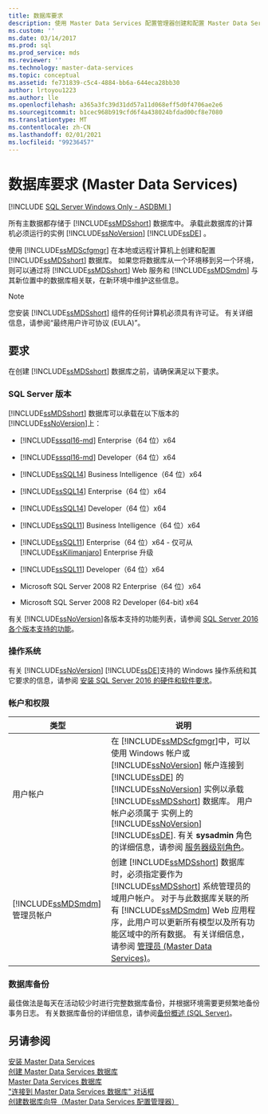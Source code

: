 ```yaml
---
title: 数据库要求
description: 使用 Master Data Services 配置管理器创建和配置 Master Data Services 数据库，该数据库存储所有主数据。
ms.custom: ''
ms.date: 03/14/2017
ms.prod: sql
ms.prod_service: mds
ms.reviewer: ''
ms.technology: master-data-services
ms.topic: conceptual
ms.assetid: fe731839-c5c4-4884-bb6a-644eca28bb30
author: lrtoyou1223
ms.author: lle
ms.openlocfilehash: a365a3fc39d31dd57a11d068eff5d0f4706ae2e6
ms.sourcegitcommit: b1cec968b919cfd6f4a438024bfdad00cf8e7080
ms.translationtype: MT
ms.contentlocale: zh-CN
ms.lasthandoff: 02/01/2021
ms.locfileid: "99236457"
---
```

# <a name="database-requirements-master-data-services"></a>数据库要求 (Master Data Services)

[!INCLUDE [SQL Server Windows Only - ASDBMI ](../../includes/applies-to-version/sql-windows-only-asdbmi.md)]

  所有主数据都存储于 [!INCLUDE[ssMDSshort](../../includes/ssmdsshort-md.md)] 数据库中。 承载此数据库的计算机必须运行的实例 [!INCLUDE[ssNoVersion](../../includes/ssnoversion-md.md)] [!INCLUDE[ssDE](../../includes/ssde-md.md)] 。  
  
 使用 [!INCLUDE[ssMDScfgmgr](../../includes/ssmdscfgmgr-md.md)] 在本地或远程计算机上创建和配置 [!INCLUDE[ssMDSshort](../../includes/ssmdsshort-md.md)] 数据库。 如果您将数据库从一个环境移到另一个环境，则可以通过将 [!INCLUDE[ssMDSshort](../../includes/ssmdsshort-md.md)] Web 服务和 [!INCLUDE[ssMDSmdm](../../includes/ssmdsmdm-md.md)] 与其新位置中的数据库相关联，在新环境中维护这些信息。  
  
> [!NOTE]  
>  您安装 [!INCLUDE[ssMDSshort](../../includes/ssmdsshort-md.md)] 组件的任何计算机必须具有许可证。 有关详细信息，请参阅“最终用户许可协议 (EULA)”。  
  
## <a name="requirements"></a>要求  
 在创建 [!INCLUDE[ssMDSshort](../../includes/ssmdsshort-md.md)] 数据库之前，请确保满足以下要求。  
  
### <a name="sql-server-edition"></a>SQL Server 版本  
 [!INCLUDE[ssMDSshort](../../includes/ssmdsshort-md.md)] 数据库可以承载在以下版本的 [!INCLUDE[ssNoVersion](../../includes/ssnoversion-md.md)]上：  
  
 
-   [!INCLUDE[sssql16-md](../../includes/sssql16-md.md)] Enterprise（64 位）x64  
  
-   [!INCLUDE[sssql16-md](../../includes/sssql16-md.md)] Developer（64 位）x64  
  
-   [!INCLUDE[ssSQL14](../../includes/sssql14-md.md)] Business Intelligence（64 位）x64  
  
-   [!INCLUDE[ssSQL14](../../includes/sssql14-md.md)] Enterprise（64 位）x64  
  
-   [!INCLUDE[ssSQL14](../../includes/sssql14-md.md)] Developer（64 位）x64  
  
-   [!INCLUDE[ssSQL11](../../includes/sssql11-md.md)] Business Intelligence（64 位）x64  
  
-   [!INCLUDE[ssSQL11](../../includes/sssql11-md.md)] Enterprise（64 位）x64 - 仅可从 [!INCLUDE[ssKilimanjaro](../../includes/sskilimanjaro-md.md)] Enterprise 升级  
  
-   [!INCLUDE[ssSQL11](../../includes/sssql11-md.md)] Developer（64 位）x64  
  
-   Microsoft SQL Server 2008 R2 Enterprise（64 位）x64  
  
-   Microsoft SQL Server 2008 R2 Developer (64-bit) x64  
  
 有关 [!INCLUDE[ssNoVersion](../../includes/ssnoversion-md.md)]各版本支持的功能列表，请参阅 [SQL Server 2016 各个版本支持的功能](../../sql-server/editions-and-components-of-sql-server-2016.md)。 
  
### <a name="operating-system"></a>操作系统  
 有关 [!INCLUDE[ssNoVersion](../../includes/ssnoversion-md.md)] [!INCLUDE[ssDE](../../includes/ssde-md.md)]支持的 Windows 操作系统和其它要求的信息，请参阅 [安装 SQL Server 2016 的硬件和软件要求](../../sql-server/install/hardware-and-software-requirements-for-installing-sql-server.md)。  
  
### <a name="accounts-and-permissions"></a>帐户和权限  
  
|类型|说明|  
|----------|-----------------|  
|用户帐户|在 [!INCLUDE[ssMDScfgmgr](../../includes/ssmdscfgmgr-md.md)]中，可以使用 Windows 帐户或 [!INCLUDE[ssNoVersion](../../includes/ssnoversion-md.md)] 帐户连接到 [!INCLUDE[ssDE](../../includes/ssde-md.md)] 的 [!INCLUDE[ssNoVersion](../../includes/ssnoversion-md.md)] 实例以承载 [!INCLUDE[ssMDSshort](../../includes/ssmdsshort-md.md)] 数据库。 用户帐户必须属于  实例上的 [!INCLUDE[ssNoVersion](../../includes/ssnoversion-md.md)] [!INCLUDE[ssDE](../../includes/ssde-md.md)]. 有关 **sysadmin** 角色的详细信息，请参阅 [服务器级别角色](../../relational-databases/security/authentication-access/server-level-roles.md)。|  
|[!INCLUDE[ssMDSmdm](../../includes/ssmdsmdm-md.md)] 管理员帐户|创建 [!INCLUDE[ssMDSshort](../../includes/ssmdsshort-md.md)] 数据库时，必须指定要作为 [!INCLUDE[ssMDSshort](../../includes/ssmdsshort-md.md)] 系统管理员的域用户帐户。 对于与此数据库关联的所有 [!INCLUDE[ssMDSmdm](../../includes/ssmdsmdm-md.md)] Web 应用程序，此用户可以更新所有模型以及所有功能区域中的所有数据。 有关详细信息，请参阅 [管理员 &#40;Master Data Services&#41;](../../master-data-services/administrators-master-data-services.md)。|  
  
### <a name="database-backup"></a>数据库备份  
 最佳做法是每天在活动较少时进行完整数据库备份，并根据环境需要更频繁地备份事务日志。 有关数据库备份的详细信息，请参阅[备份概述 (SQL Server)](../../relational-databases/backup-restore/backup-overview-sql-server.md)。  
  
## <a name="see-also"></a>另请参阅  
 [安装 Master Data Services](../../master-data-services/install-windows/install-master-data-services.md)   
 [创建 Master Data Services 数据库](../../master-data-services/install-windows/create-a-master-data-services-database.md)   
 [Master Data Services 数据库](../../master-data-services/master-data-services-database.md)   
 ["连接到 Master Data Services 数据库" 对话框](../../master-data-services/connect-to-a-master-data-services-database-dialog-box.md)   
 [创建数据库向导（Master Data Services 配置管理器）](../../master-data-services/create-database-wizard-master-data-services-configuration-manager.md)  
  
